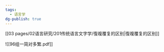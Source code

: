 ```yaml
---
tags:
  - 语言学
dg-publish: true
---
```

[[03 pages/02语言研究/201传统语言文字学/復複覆复的区别\|復複覆复的区别]]



![[96组一简对多繁.pdf]]